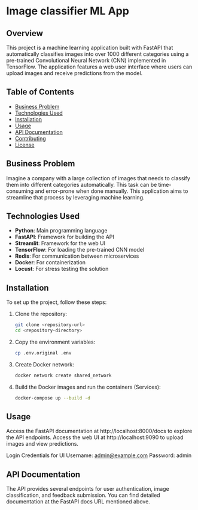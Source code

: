 # Image classifier ML App

## Overview

This project is a machine learning application built with FastAPI that automatically classifies images into over 1000 different categories using a pre-trained Convolutional Neural Network (CNN) implemented in TensorFlow. The application features a web user interface where users can upload images and receive predictions from the model.

## Table of Contents

- [Business Problem](#business-problem)
- [Technologies Used](#technologies-used)
- [Installation](#installation)
- [Usage](#usage)
- [API Documentation](#api-documentation)
- [Contributing](#contributing)
- [License](#license)

## Business Problem

Imagine a company with a large collection of images that needs to classify them into different categories automatically. This task can be time-consuming and error-prone when done manually. This application aims to streamline that process by leveraging machine learning.

## Technologies Used

- **Python**: Main programming language
- **FastAPI**: Framework for building the API
- **Streamlit**: Framework for the web UI
- **TensorFlow**: For loading the pre-trained CNN model
- **Redis**: For communication between microservices
- **Docker**: For containerization
- **Locust**: For stress testing the solution

## Installation

To set up the project, follow these steps:

1. Clone the repository:
   ```bash
   git clone <repository-url>
   cd <repository-directory>

2. Copy the environment variables:
    ```bash
    cp .env.original .env

3. Create Docker network:
    ```bash
    docker network create shared_network

4. Build the Docker images and run the containers (Services):
    ```bash
    docker-compose up --build -d

## Usage
Access the FastAPI documentation at http://localhost:8000/docs to explore the API endpoints.
Access the web UI at http://localhost:9090 to upload images and view predictions.

Login Credentials for UI
Username: admin@example.com
Password: admin

## API Documentation
The API provides several endpoints for user authentication, image classification, and feedback submission. You can find detailed documentation at the FastAPI docs URL mentioned above.